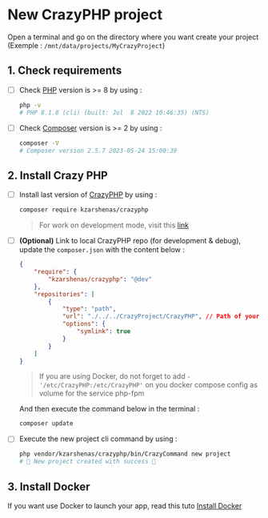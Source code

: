 # New CrazyPHP project

Open a terminal and go on the directory where you want create your project (Exemple : `/mnt/data/projects/MyCrazyProject`) 

## 1. Check requirements

- [ ] Check [PHP](https://www.php.net/) version is >= 8 by using :
    ```sh
    php -v
    # PHP 8.1.8 (cli) (built: Jul  8 2022 10:46:35) (NTS)
    ````
- [ ] Check [Composer](https://getcomposer.org/) version is >= 2 by using :
    ```sh
    composer -V
    # Composer version 2.5.7 2023-05-24 15:00:39
    ````

## 2. Install Crazy PHP
  
- [ ] Install last version of [CrazyPHP](https://github.com/kekefreedog/CrazyPHP) by using :
    ```sh
    composer require kzarshenas/crazyphp
    ````
    > For work on development mode, visit this [link](Misc/CrazyDevelopment.md)

- [ ] **(Optional)** Link to local CrazyPHP repo (for development & debug), update the `composer.json` with the content below :
    ```json
    {
        "require": {
            "kzarshenas/crazyphp": "@dev"
        },
        "repositories": [
            {
                "type": "path",
                "url": "./../../CrazyProject/CrazyPHP", // Path of your CrazyPHP installation
                "options": {
                    "symlink": true
                }
            }
        ]
    }
    ```
    > If you are using Docker, do not forget to add `- '/etc/CrazyPHP:/etc/CrazyPHP'` on you docker compose config as volume for the service php-fpm

    And then execute the command below in the terminal :
    ```sh
    composer update
    ```
- [ ] Execute the new project cli command by using :
    ```sh
    php vendor/kzarshenas/crazyphp/bin/CrazyCommand new project
    # 🎉 New project created with success 🎉
    ```

## 3. Install Docker

If you want use Docker to launch your app, read this tuto [Install Docker](Docker/InstallDocker.md)